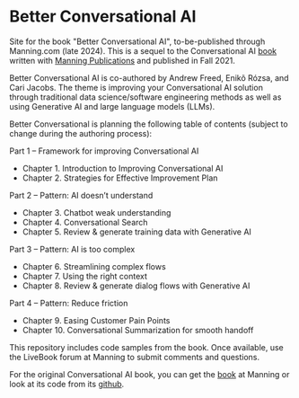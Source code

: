 # Better Conversational AI
Site for the book "Better Conversational AI", to-be-published through Manning.com (late 2024).  This is a sequel to the Conversational AI [book](https://www.manning.com/books/conversational-ai?utm_source=andrewrfreed&utm_medium=affiliate&utm_campaign=book_freed_creating_12_27_20&a_aid=andrewrfreed&a_bid=cc3c6977) written with [Manning Publications](https://www.manning.com/) and published in Fall 2021.

Better Conversational AI is co-authored by Andrew Freed, Enikõ Rózsa, and Cari Jacobs.  The theme is improving your Conversational AI solution through traditional data science/software engineering methods as well as using Generative AI and large language models (LLMs).

Better Conversational is planning the following table of contents (subject to change during the authoring process):

Part 1 – Framework for improving Conversational AI
* Chapter 1.	Introduction to Improving Conversational AI
* Chapter 2.	Strategies for Effective Improvement Plan

Part 2 – Pattern: AI doesn’t understand
* Chapter 3.	Chatbot weak understanding
* Chapter 4.	Conversational Search
* Chapter 5.	Review & generate training data with Generative AI

Part 3 – Pattern: AI is too complex
* Chapter 6.	Streamlining complex flows
* Chapter 7.	Using the right context
* Chapter 8.	Review & generate dialog flows with Generative AI

Part 4 – Pattern: Reduce friction
* Chapter 9.	Easing Customer Pain Points
* Chapter 10.	Conversational Summarization for smooth handoff

This repository includes code samples from the book.  Once available, use the LiveBook forum at Manning to submit comments and questions.

For the original Conversational AI book, you can get the [book](https://www.manning.com/books/conversational-ai?utm_source=andrewrfreed&utm_medium=affiliate&utm_campaign=book_freed_creating_12_27_20&a_aid=andrewrfreed&a_bid=cc3c6977) at Manning or look at its code from its [github](https://github.com/andrewrfreed/ConversationalAI/).
